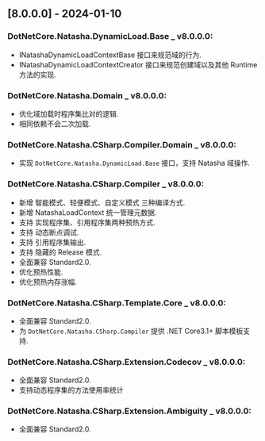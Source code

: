 <!--
This project adheres to [Semantic Versioning](https://semver.org).
Note: In this file, do not use the hard wrap in the middle of a sentence for compatibility with GitHub comment style markdown rendering.

发布日志节点案例格式如下(支持多版本发布):


Example:

## [5.1.0.0] - 2023-04-02

### DotNetCore.Natasha.CSharp _ v5.1.0.0:
- Github 补充发布 Release.

### DotNetCore.Natasha.Domain _ v5.0.0.0:
- Github 补充发布 Release.

-->

## [8.0.0.0] - 2024-01-10 

### DotNetCore.Natasha.DynamicLoad.Base _ v8.0.0.0:
- INatashaDynamicLoadContextBase 接口来规范域的行为.
- INatashaDynamicLoadContextCreator 接口来规范创建域以及其他 Runtime 方法的实现.


### DotNetCore.Natasha.Domain _ v8.0.0.0:
- 优化域加载时程序集比对的逻辑.
- 相同依赖不会二次加载.


### DotNetCore.Natasha.CSharp.Compiler.Domain _ v8.0.0.0:
- 实现 `DotNetCore.Natasha.DynamicLoad.Base` 接口，支持 Natasha 域操作.


### DotNetCore.Natasha.CSharp.Compiler _ v8.0.0.0:
- 新增 智能模式、轻便模式、自定义模式 三种编译方式.
- 新增 NatashaLoadContext 统一管理元数据.
- 支持 实现程序集、引用程序集两种预热方式.
- 支持 动态断点调试.
- 支持 引用程序集输出.
- 支持 隐藏的 Release 模式.
- 全面兼容 Standard2.0.
- 优化预热性能.
- 优化预热内存涨幅.


### DotNetCore.Natasha.CSharp.Template.Core _ v8.0.0.0:
- 全面兼容 Standard2.0.
- 为 `DotNetCore.Natasha.CSharp.Compiler` 提供 .NET Core3.1+ 脚本模板支持.


### DotNetCore.Natasha.CSharp.Extension.Codecov _ v8.0.0.0:
- 全面兼容 Standard2.0.
- 支持动态程序集的方法使用率统计


### DotNetCore.Natasha.CSharp.Extension.Ambiguity _ v8.0.0.0:
- 全面兼容 Standard2.0.

